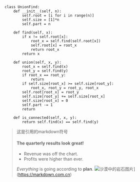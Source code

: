 
```Python3
class UnionFind:
    def __init__(self, n):
        self.root = [i for i in range(n)]
        self.size = [1]*n
        self.part = n

    def find(self, x):
        if x != self.root[x]:
            root_x = self.find(self.root[x])
            self.root[x] = root_x
            return root_x
        return x

    def union(self, x, y):
        root_x = self.find(x)
        root_y = self.find(y)
        if root_x == root_y:
            return
        if self.size[root_x] >= self.size[root_y]:
            root_x, root_y = root_y, root_x
        self.root[root_x] = root_y
        self.size[root_y] += self.size[root_x]
        self.size[root_x] = 0
        self.part -= 1
        return

    def is_connected(self, x, y):
        return self.find(x) == self.find(y)
```


> 这是引用的markdown符号
> #### The quarterly results look great!
>
> - Revenue was off the chart.
> - Profits were higher than ever.
>
>*Everything* is going according to **plan**.
![沙漠中的岩石图片](/assets/img/shiprock.jpg "Shiprock")](https://markdown.com.cn)